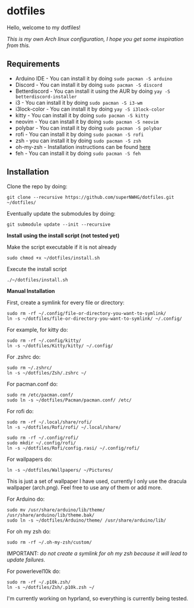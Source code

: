# dotfiles
Hello, welcome to my dotfiles!

_This is my own Arch linux configuration, I hope you get some inspiration from this._

**Requirements**
-
- Arduino IDE -
You can install it by doing ``sudo pacman -S arduino``
- Discord -
You can install it by doing ``sudo pacman -S discord``
- Betterdiscord -
You can install it using the AUR by doing ``yay -S betterdiscord-installer``
- i3 -
You can install it by doing ``sudo pacman -S i3-wm``
- i3lock-color -
You can install it by doing ``yay -S i3lock-color``
- kitty -
You can install it by doing ``sudo pacman -S kitty``
- neovim -
You can install it by doing ``sudo pacman -S neovim``
- polybar -
You can install it by doing ``sudo pacman -S polybar``
- rofi -
You can install it by doing ``sudo pacman -S rofi``
- zsh -
you can install it by doing ``sudo pacman -S zsh``
- oh-my-zsh -
Installation instructions can be found [here](https://github.com/ohmyzsh/ohmyzsh/)
- feh -
You can install it by doing ``sudo pacman -S feh``

**Installation**
-
Clone the repo by doing:
```shell
git clone --recursive https://github.com/superNWHG/dotfiles.git ~/dotfiles/
```

Eventually update the submodules by doing:
```shell
git submodule update --init --recursive
```

**Install using the install script (not tested yet)**

Make the script executable if it is not already
```shell
sudo chmod +x ~/dotfiles/install.sh
```

Execute the install script
```shell
./~/dotfiles/install.sh
```



**Manual Installation**

First, create a symlink for every file or directory:
```shell
sudo rm -rf ~/.config/file-or-directory-you-want-to-symlink/
ln -s ~/dotfiles/file-or-directory-you-want-to-symlink/ ~/.config/
```

For example, for kitty do:
```shell
sudo rm -rf ~/.config/kitty/
ln -s ~/dotfiles/Kitty/kitty/ ~/.config/
```

For .zshrc do:
```shell
sudo rm ~/.zshrc/
ln -s ~/dotfiles/Zsh/.zshrc ~/
```

For pacman.conf do:
```shell
sudo rm /etc/pacman.conf/
sudo ln -s ~/dotfiles/Pacman/pacman.conf/ /etc/
```

For rofi do:
```shell
sudo rm -rf ~/.local/share/rofi/
ln -s ~/dotfiles/Rofi/rofi/ ~/.local/share/

sudo rm -rf ~/.config/rofi/
sudo mkdir ~/.config/rofi/
ln -s ~/dotfiles/Rofi/config.rasi/ ~/.config/rofi/
```

For wallpapers do:
```shell
ln -s ~/dotfiles/Wallpapers/ ~/Pictures/
```
This is just a set of wallpaper I have used, currently I only use the dracula wallpaper (arch.png). Feel free to use any of them or add more.

For Arduino do:
```shell
sudo mv /usr/share/arduino/lib/theme/ /usr/share/arduino/lib/theme.bak/
sudo ln -s ~/dotfiles/Arduino/theme/ /usr/share/arduino/lib/
```

For oh my zsh do:
```shell
sudo rm -rf ~/.oh-my-zsh/custom/
```
IMPORTANT: _do not create a symlink for oh my zsh because it will lead to update failures._

For powerlevel10k do:
```shell
sudo rm -rf ~/.p10k.zsh/
ln -s ~/dotfiles/Zsh/.p10k.zsh ~/
```

I'm currently working on hyprland, so everything is currently being tested.
